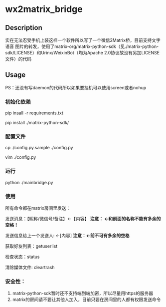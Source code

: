 # wx2matrix_bridge

## Description
  实在无法忍受手机上装这样一个软件所以写了一个微信2Matrix桥，目前支持文字 语音 图片的转发，使用了matrix-org/matrix-python-sdk（见./matrix-python-sdk/LICENSE）和Urinx/WeixinBot（均为Apache 2.0协议故没有另加LICENSE文件）的代码

## Usage
PS：还没有写daemon的代码所以如果要挂机可以使用screen或者nohup
### 初始化依赖
  pip insall -r requirements.txt
  
  pip install ./matrix-python-sdk/
### 配置文件
  cp ./config.py.sample ./config.py
  
  vim ./config.py
### 运行
  python ./mainbridge.py
### 使用
  所有命令都在matrix房间里发送：
  
  发送消息：【昵称/微信号/备注】<-【内容】 **注意： <-和前面的名称不能有多余的空格！**
  
  发送信息给上一个发送人: <-[内容] **注意：<-前不可有多余的空格**
  
  获取好友列表：getuserlist
  
  检查状态：status
  
  清除媒体文件: cleartrash
### 安全性：
  1. matrix-python-sdk暂时还不支持端到端加密，所以尽量用https的服务器
  2. matrix的房间请不要让其他人加入，目前只要在房间里的人都有权限发送命令
